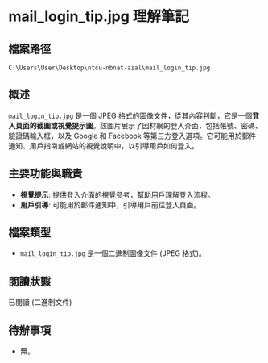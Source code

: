 # mail_login_tip.jpg 理解筆記

## 檔案路徑
`C:\Users\User\Desktop\ntcu-nbnat-aial\mail_login_tip.jpg`

## 概述
`mail_login_tip.jpg` 是一個 JPEG 格式的圖像文件，從其內容判斷，它是一個**登入頁面的截圖或視覺提示圖**。該圖片展示了因材網的登入介面，包括帳號、密碼、驗證碼輸入框，以及 Google 和 Facebook 等第三方登入選項。它可能用於郵件通知、用戶指南或網站的視覺說明中，以引導用戶如何登入。

## 主要功能與職責
- **視覺提示**: 提供登入介面的視覺參考，幫助用戶理解登入流程。
- **用戶引導**: 可能用於郵件通知中，引導用戶前往登入頁面。

## 檔案類型
- `mail_login_tip.jpg` 是一個二進制圖像文件 (JPEG 格式)。

## 閱讀狀態
已閱讀 (二進制文件)

## 待辦事項
- 無。

